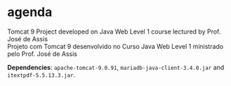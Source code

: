 # agenda

Tomcat 9 Project developed on Java Web Level 1 course lectured by Prof. José de Assis<br/>
Projeto com Tomcat 9 desenvolvido no Curso Java Web Level 1 ministrado pelo Prof. José de Assis

<b>Dependencies</b>: ```apache-tomcat-9.0.91```,
```mariadb-java-client-3.4.0.jar``` and
```itextpdf-5.5.13.3.jar```.
